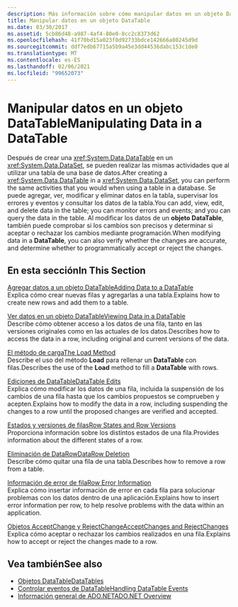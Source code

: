 ```yaml
---
description: Más información sobre cómo manipular datos en un objeto DataTable
title: Manipular datos en un objeto DataTable
ms.date: 03/30/2017
ms.assetid: 5cb86d48-a987-4af4-80e0-8cc2c8373d62
ms.openlocfilehash: 41f70bd15a023f8d92733bdce142666a08245d9d
ms.sourcegitcommit: ddf7edb67715a5b9a45e3dd44536dabc153c1de0
ms.translationtype: MT
ms.contentlocale: es-ES
ms.lasthandoff: 02/06/2021
ms.locfileid: "99652073"
---
```

# <a name="manipulating-data-in-a-datatable"></a><span data-ttu-id="6b54d-103">Manipular datos en un objeto DataTable</span><span class="sxs-lookup"><span data-stu-id="6b54d-103">Manipulating Data in a DataTable</span></span>

<span data-ttu-id="6b54d-104">Después de crear una <xref:System.Data.DataTable> en un <xref:System.Data.DataSet>, se pueden realizar las mismas actividades que al utilizar una tabla de una base de datos.</span><span class="sxs-lookup"><span data-stu-id="6b54d-104">After creating a <xref:System.Data.DataTable> in a <xref:System.Data.DataSet>, you can perform the same activities that you would when using a table in a database.</span></span> <span data-ttu-id="6b54d-105">Se puede agregar, ver, modificar y eliminar datos en la tabla, supervisar los errores y eventos y consultar los datos de la tabla.</span><span class="sxs-lookup"><span data-stu-id="6b54d-105">You can add, view, edit, and delete data in the table; you can monitor errors and events; and you can query the data in the table.</span></span> <span data-ttu-id="6b54d-106">Al modificar los datos de un **objeto DataTable**, también puede comprobar si los cambios son precisos y determinar si aceptar o rechazar los cambios mediante programación.</span><span class="sxs-lookup"><span data-stu-id="6b54d-106">When modifying data in a **DataTable**, you can also verify whether the changes are accurate, and determine whether to programmatically accept or reject the changes.</span></span>  
  
## <a name="in-this-section"></a><span data-ttu-id="6b54d-107">En esta sección</span><span class="sxs-lookup"><span data-stu-id="6b54d-107">In This Section</span></span>  

 [<span data-ttu-id="6b54d-108">Agregar datos a un objeto DataTable</span><span class="sxs-lookup"><span data-stu-id="6b54d-108">Adding Data to a DataTable</span></span>](adding-data-to-a-datatable.md)  
 <span data-ttu-id="6b54d-109">Explica cómo crear nuevas filas y agregarlas a una tabla.</span><span class="sxs-lookup"><span data-stu-id="6b54d-109">Explains how to create new rows and add them to a table.</span></span>  
  
 [<span data-ttu-id="6b54d-110">Ver datos en un objeto DataTable</span><span class="sxs-lookup"><span data-stu-id="6b54d-110">Viewing Data in a DataTable</span></span>](viewing-data-in-a-datatable.md)  
 <span data-ttu-id="6b54d-111">Describe cómo obtener acceso a los datos de una fila, tanto en las versiones originales como en las actuales de los datos.</span><span class="sxs-lookup"><span data-stu-id="6b54d-111">Describes how to access the data in a row, including original and current versions of the data.</span></span>  
  
 [<span data-ttu-id="6b54d-112">El método de carga</span><span class="sxs-lookup"><span data-stu-id="6b54d-112">The Load Method</span></span>](the-load-method.md)  
 <span data-ttu-id="6b54d-113">Describe el uso del método **Load** para rellenar un **DataTable** con filas.</span><span class="sxs-lookup"><span data-stu-id="6b54d-113">Describes the use of the **Load** method to fill a **DataTable** with rows.</span></span>  
  
 [<span data-ttu-id="6b54d-114">Ediciones de DataTable</span><span class="sxs-lookup"><span data-stu-id="6b54d-114">DataTable Edits</span></span>](datatable-edits.md)  
 <span data-ttu-id="6b54d-115">Explica cómo modificar los datos de una fila, incluida la suspensión de los cambios de una fila hasta que los cambios propuestos se comprueben y acepten.</span><span class="sxs-lookup"><span data-stu-id="6b54d-115">Explains how to modify the data in a row, including suspending the changes to a row until the proposed changes are verified and accepted.</span></span>  
  
 [<span data-ttu-id="6b54d-116">Estados y versiones de filas</span><span class="sxs-lookup"><span data-stu-id="6b54d-116">Row States and Row Versions</span></span>](row-states-and-row-versions.md)  
 <span data-ttu-id="6b54d-117">Proporciona información sobre los distintos estados de una fila.</span><span class="sxs-lookup"><span data-stu-id="6b54d-117">Provides information about the different states of a row.</span></span>  
  
 [<span data-ttu-id="6b54d-118">Eliminación de DataRow</span><span class="sxs-lookup"><span data-stu-id="6b54d-118">DataRow Deletion</span></span>](datarow-deletion.md)  
 <span data-ttu-id="6b54d-119">Describe cómo quitar una fila de una tabla.</span><span class="sxs-lookup"><span data-stu-id="6b54d-119">Describes how to remove a row from a table.</span></span>  
  
 [<span data-ttu-id="6b54d-120">Información de error de fila</span><span class="sxs-lookup"><span data-stu-id="6b54d-120">Row Error Information</span></span>](row-error-information.md)  
 <span data-ttu-id="6b54d-121">Explica cómo insertar información de error en cada fila para solucionar problemas con los datos dentro de una aplicación.</span><span class="sxs-lookup"><span data-stu-id="6b54d-121">Explains how to insert error information per row, to help resolve problems with the data within an application.</span></span>  
  
 [<span data-ttu-id="6b54d-122">Objetos AcceptChange y RejectChange</span><span class="sxs-lookup"><span data-stu-id="6b54d-122">AcceptChanges and RejectChanges</span></span>](acceptchanges-and-rejectchanges.md)  
 <span data-ttu-id="6b54d-123">Explica cómo aceptar o rechazar los cambios realizados en una fila.</span><span class="sxs-lookup"><span data-stu-id="6b54d-123">Explains how to accept or reject the changes made to a row.</span></span>  
  
## <a name="see-also"></a><span data-ttu-id="6b54d-124">Vea también</span><span class="sxs-lookup"><span data-stu-id="6b54d-124">See also</span></span>

- [<span data-ttu-id="6b54d-125">Objetos DataTable</span><span class="sxs-lookup"><span data-stu-id="6b54d-125">DataTables</span></span>](datatables.md)
- [<span data-ttu-id="6b54d-126">Controlar eventos de DataTable</span><span class="sxs-lookup"><span data-stu-id="6b54d-126">Handling DataTable Events</span></span>](handling-datatable-events.md)
- [<span data-ttu-id="6b54d-127">Información general de ADO.NET</span><span class="sxs-lookup"><span data-stu-id="6b54d-127">ADO.NET Overview</span></span>](../ado-net-overview.md)
